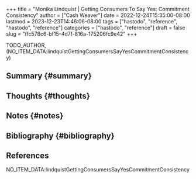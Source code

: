 +++
title = "Monika Lindquist | Getting Consumers To Say Yes: Commitment Consistency"
author = ["Cash Weaver"]
date = 2022-12-24T15:35:00-08:00
lastmod = 2023-12-23T14:46:06-08:00
tags = ["hastodo", "reference", "hastodo", "reference"]
categories = ["hastodo", "reference"]
draft = false
slug = "ffc578c6-bf15-4d7f-816a-175206fc9e42"
+++

TODO_AUTHOR, (NO_ITEM_DATA:lindquistGettingConsumersSayYesCommitmentConsistency)


## Summary {#summary}


## Thoughts {#thoughts}


## Notes {#notes}


## Bibliography {#bibliography}

## References

<style>.csl-entry{text-indent: -1.5em; margin-left: 1.5em;}</style><div class="csl-bib-body">
  <div class="csl-entry">NO_ITEM_DATA:lindquistGettingConsumersSayYesCommitmentConsistency</div>
</div>
